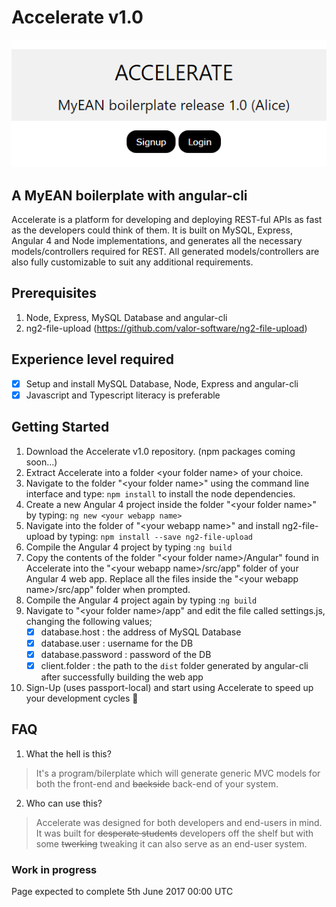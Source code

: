 # Accelerate v1.0
![Accelerate](https://github.com/MunchingRabbit/accelerate/blob/master/accelerate.PNG)

## A MyEAN boilerplate with angular-cli
Accelerate is a platform for developing and deploying REST-ful
APIs as fast as the developers could think of them. It is
built on MySQL, Express, Angular 4 and Node implementations, and 
generates all the necessary models/controllers required for REST. 
All generated models/controllers are also fully customizable
to suit any additional requirements. 

## Prerequisites
1) Node, Express, MySQL Database and angular-cli
2) ng2-file-upload (https://github.com/valor-software/ng2-file-upload)

## Experience level required
- [x] Setup and install MySQL Database, Node, Express and angular-cli
- [x] Javascript and Typescript literacy is preferable

## Getting Started
1) Download the Accelerate v1.0 repository. 
   (npm packages coming soon...)
2) Extract Accelerate into a folder \<your folder name\> of your 
   choice. 
3) Navigate to the folder "\<your folder name\>" using
   the command line interface and type: `npm install` to install 
   the node dependencies.
4) Create a new Angular 4 project inside the folder 
   "\<your folder name\>" by typing: `ng new <your webapp name>`
5) Navigate into the folder of "\<your webapp name\>" and install 
   ng2-file-upload by typing: `npm install --save ng2-file-upload`
6) Compile the Angular 4 project by typing :`ng build`
7) Copy the contents of the folder "\<your folder name\>/Angular" found 
   in Accelerate into the "\<your webapp name\>/src/app" folder of your Angular 4
   web app. Replace all the files inside the "\<your webapp name\>/src/app"
   folder when prompted.
8) Compile the Angular 4 project again by typing :`ng build`
9) Navigate to "\<your folder name\>/app" and edit the file called 
   settings.js, changing the following values;
   - [x] database.host : the address of MySQL Database
   - [x] database.user : username for the DB
   - [x] database.password : password of the DB
   - [x] client.folder : the path to the `dist` folder generated by
                          angular-cli after successfully building the web app
10) Sign-Up (uses passport-local) and start using Accelerate 
    to speed up your development cycles :tada:

## FAQ
1) What the hell is this?
>It's a program/bilerplate which will generate generic MVC models
for both the front-end and ~~backside~~ back-end of your system.
2) Who can use this?
>Accelerate was designed for both developers and end-users in mind.
It was built for ~~desperate students~~ developers off the shelf but with 
some ~~twerking~~ tweaking it can also serve as an end-user system.

### Work in progress

Page expected to complete 5th June 2017 00:00 UTC 
